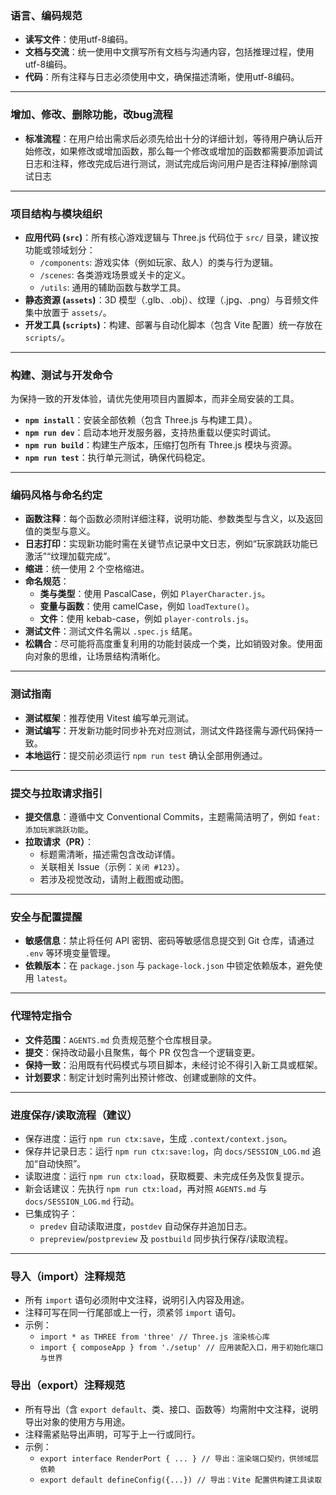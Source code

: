 ### 语言、编码规范

* **读写文件**：使用utf-8编码。
* **文档与交流**：统一使用中文撰写所有文档与沟通内容，包括推理过程，使用utf-8编码。
* **代码**：所有注释与日志必须使用中文，确保描述清晰，使用utf-8编码。

---

### 增加、修改、删除功能，改bug流程

* **标准流程**：在用户给出需求后必须先给出十分的详细计划，等待用户确认后开始修改，如果修改或增加函数，那么每一个修改或增加的函数都需要添加调试日志和注释，修改完成后进行测试，测试完成后询问用户是否注释掉/删除调试日志

---

### 项目结构与模块组织
* **应用代码 (`src`)**：所有核心游戏逻辑与 Three.js 代码位于 `src/` 目录，建议按功能或领域划分：
  * `/components`: 游戏实体（例如玩家、敌人）的类与行为逻辑。
  * `/scenes`: 各类游戏场景或关卡的定义。
  * `/utils`: 通用的辅助函数与数学工具。
* **静态资源 (`assets`)**：3D 模型（.glb、.obj）、纹理（.jpg、.png）与音频文件集中放置于 `assets/`。
* **开发工具 (`scripts`)**：构建、部署与自动化脚本（包含 Vite 配置）统一存放在 `scripts/`。

---

### 构建、测试与开发命令
为保持一致的开发体验，请优先使用项目内置脚本，而非全局安装的工具。
* **`npm install`**：安装全部依赖（包含 Three.js 与构建工具）。
* **`npm run dev`**：启动本地开发服务器，支持热重载以便实时调试。
* **`npm run build`**：构建生产版本，压缩打包所有 Three.js 模块与资源。
* **`npm run test`**：执行单元测试，确保代码稳定。

---

### 编码风格与命名约定
* **函数注释**：每个函数必须附详细注释，说明功能、参数类型与含义，以及返回值的类型与意义。
* **日志打印**：实现新功能时需在关键节点记录中文日志，例如“玩家跳跃功能已激活”“纹理加载完成”。
* **缩进**：统一使用 2 个空格缩进。
* **命名规范**：
  * **类与类型**：使用 PascalCase，例如 `PlayerCharacter.js`。
  * **变量与函数**：使用 camelCase，例如 `loadTexture()`。
  * **文件**：使用 kebab-case，例如 `player-controls.js`。
* **测试文件**：测试文件名需以 `.spec.js` 结尾。
* **松耦合**：尽可能将高度重复利用的功能封装成一个类，比如销毁对象。使用面向对象的思维，让场景结构清晰化。

---

### 测试指南
* **测试框架**：推荐使用 Vitest 编写单元测试。
* **测试编写**：开发新功能时同步补充对应测试，测试文件路径需与源代码保持一致。
* **本地运行**：提交前必须运行 `npm run test` 确认全部用例通过。

---

### 提交与拉取请求指引
* **提交信息**：遵循中文 Conventional Commits，主题需简洁明了，例如 `feat: 添加玩家跳跃功能`。
* **拉取请求（PR）**：
  * 标题需清晰，描述需包含改动详情。
  * 关联相关 Issue（示例：`关闭 #123`）。
  * 若涉及视觉改动，请附上截图或动图。

---

### 安全与配置提醒
* **敏感信息**：禁止将任何 API 密钥、密码等敏感信息提交到 Git 仓库，请通过 `.env` 等环境变量管理。
* **依赖版本**：在 `package.json` 与 `package-lock.json` 中锁定依赖版本，避免使用 `latest`。

---

### 代理特定指令
* **文件范围**：`AGENTS.md` 负责规范整个仓库根目录。
* **提交**：保持改动最小且聚焦，每个 PR 仅包含一个逻辑变更。
* **保持一致**：沿用既有代码模式与项目脚本，未经讨论不得引入新工具或框架。
* **计划要求**：制定计划时需列出预计修改、创建或删除的文件。

---

### 进度保存/读取流程（建议）
* 保存进度：运行 `npm run ctx:save`，生成 `.context/context.json`。
* 保存并记录日志：运行 `npm run ctx:save:log`，向 `docs/SESSION_LOG.md` 追加“自动快照”。
* 读取进度：运行 `npm run ctx:load`，获取概要、未完成任务及恢复提示。
* 新会话建议：先执行 `npm run ctx:load`，再对照 `AGENTS.md` 与 `docs/SESSION_LOG.md` 行动。
* 已集成钩子：
  * `predev` 自动读取进度，`postdev` 自动保存并追加日志。
  * `prepreview`/`postpreview` 及 `postbuild` 同步执行保存/读取流程。

---

### 导入（import）注释规范
- 所有 `import` 语句必须附中文注释，说明引入内容及用途。
- 注释可写在同一行尾部或上一行，须紧邻 `import` 语句。
- 示例：
  - `import * as THREE from 'three' // Three.js 渲染核心库`
  - `import { composeApp } from './setup' // 应用装配入口，用于初始化端口与世界`

### 导出（export）注释规范
- 所有导出（含 `export default`、类、接口、函数等）均需附中文注释，说明导出对象的使用方与用途。
- 注释需紧贴导出声明，可写于上一行或同行。
- 示例：
  - `export interface RenderPort { ... } // 导出：渲染端口契约，供领域层依赖`
  - `export default defineConfig({...}) // 导出：Vite 配置供构建工具读取`